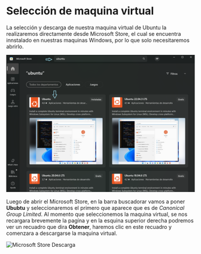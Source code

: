 # Selección de maquina virtual

La selección y descarga de nuestra maquina virtual de Ubuntu la realizaremos directamente desde Microsoft Store, el cual se encuentra innstalado en nuestras maquinas Windows, por lo que solo necesitaremos abrirlo.

![Microsoft Store](Image_Linux_Windows/busqueda_Linux.png)

Luego de abrir el Microsoft Store, en la barra buscadorar vamos a poner **Ububtu** y seleccionaremos el primero que aparece que es de *Canonical Group Limited*. Al momento que seleccionemos la maquina virtual, se nos recargara brevemente la pagína y en la esquina superior derecha podremos ver un recuadro que dira **Obtener**, haremos clic en este recuadro y comenzara a descargarse la maquina virtual.

![Microsoft Store Descarga](Image_Linux_Windows/Selección_del_sistema2.png)
